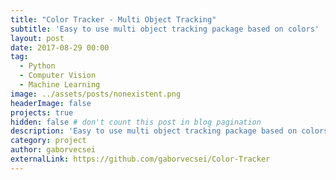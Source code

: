```yaml
---
title: "Color Tracker - Multi Object Tracking"
subtitle: 'Easy to use multi object tracking package based on colors'
layout: post
date: 2017-08-29 00:00
tag:
  - Python
  - Computer Vision
  - Machine Learning
image: ../assets/posts/nonexistent.png
headerImage: false
projects: true
hidden: false # don't count this post in blog pagination
description: 'Easy to use multi object tracking package based on colors.'
category: project
author: gaborvecsei
externalLink: https://github.com/gaborvecsei/Color-Tracker
---
```


